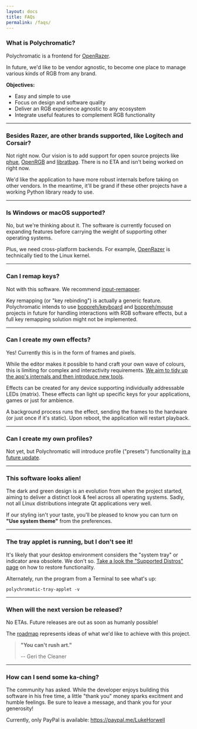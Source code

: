 ```yaml
---
layout: docs
title: FAQs
permalink: /faqs/
---
```


### What is Polychromatic?

Polychromatic is a frontend for [OpenRazer](/openrazer/).

In future, we'd like to be vendor agnostic, to become one place to manage
various kinds of RGB from any brand.

**Objectives:**

- Easy and simple to use
- Focus on design and software quality
- Deliver an RGB experience agnostic to any ecosystem
- Integrate useful features to complement RGB functionality

---

### Besides Razer, are other brands supported, like Logitech and Corsair?

Not right now. Our vision is to add support for open source projects like [phue], [OpenRGB] and [libratbag].
There is no ETA and isn't being worked on right now.

[phue]: https://github.com/polychromatic/polychromatic/issues/296
[OpenRGB]: https://github.com/polychromatic/polychromatic/issues/340
[libratbag]: https://github.com/polychromatic/polychromatic/issues/339

We'd like the application to have more robust internals before taking on other vendors.
In the meantime, it'll be grand if these other projects have a working Python library ready to use.

---

### Is Windows or macOS supported?

No, but we're thinking about it.
The software is currently focused on expanding features before carrying the weight
of supporting other operating systems.

Plus, we need cross-platform backends. For example, [OpenRazer](/openrazer/) is technically tied to the
Linux kernel.

---

### Can I remap keys?

Not with this software. We recommend [input-remapper](https://github.com/sezanzeb/input-remapper).

Key remapping (or "key rebinding") is actually a generic feature.
Polychromatic intends to use [boppreh/keyboard] and [boppreh/mouse] projects in future for
handling interactions with RGB software effects, but a full key remapping solution might not be implemented.

[boppreh/keyboard]: https://github.com/boppreh/keyboard
[boppreh/mouse]: https://github.com/boppreh/mouse

---

### Can I create my own effects?

Yes! Currently this is in the form of frames and pixels.

While the editor makes it possible to hand craft your own wave of colours,
this is limiting for complex and interactivity requirements.
[We aim to tidy up the app's internals and then introduce new tools](/roadmap/).

Effects can be created for any device supporting individually addressable LEDs (matrix).
These effects can light up specific keys for your applications, games
or just for ambience.

A background process runs the effect, sending the frames to
the hardware (or just once if it's static). Upon reboot, the application will
restart playback.

---

### Can I create my own profiles?

Not yet, but Polychromatic will introduce profile ("presets") functionality [in a future update](/roadmap/).

---

### This software looks alien!

The dark and green design is an evolution from when the project started, aiming to
deliver a distinct look & feel across all operating systems. Sadly,
not all Linux distributions integrate Qt applications very well.

If our styling isn't your taste, you'll be pleased to know you can turn on **"Use system theme"**
from the preferences.

---

### The tray applet is running, but I don't see it!

It's likely that your desktop environment considers the "system tray" or indicator
area obsolete. We don't so. [Take a look the "Supported Distros" page](/distros/#tray-applet-vs-desktop-environments)
on how to restore functionality.

Alternately, run the program from a Terminal to see what's up:

    polychromatic-tray-applet -v

---

### When will the next version be released?

No ETAs. Future releases are out as soon as humanly possible!

The [roadmap](/roadmap/) represents ideas of what we'd like to achieve with this project.

> **"You can't rush art."**
>
> -- Geri the Cleaner

---

### How can I send some ka-ching?

The community has asked.
While the developer enjoys building this software in his free time, a
little "thank you" money sparks excitment and humble feelings.
Be sure to leave a message, and thank you for your generosity!

Currently, only PayPal is available: <https://paypal.me/LukeHorwell>
